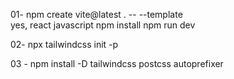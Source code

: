 01- npm create vite@latest . -- --template      
yes,
react
javascript
npm install
  npm run dev

02- npx tailwindcss init -p 

03 - npm install -D tailwindcss postcss autoprefixer   

